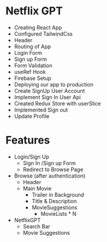 # Netflix GPT

- Creating React App
- Configured TailwindCss
- Header
- Routing of App
- Login Form
- Sign up Form
- Form Validation
- useRef Hook
- Firebase Setup
- Deploying our app to production
- Create SignUp User Account
- Implement Sign In User Api
- Created Redux Store with userSlice
- Implemented Sign out
- Update Profile


# Features
- Login/Sign Up
    - Sign In /Sign up Form
    - Redirect to Browse Page
- Browse (after authentication)
    - Header
    - Main Movie
        - Trailer in Background
        - Title & Description
        - MovieSuggestions
            - MovieLists * N
- NetflixGPT
    - Search Bar
    - Movie Suggestions